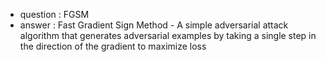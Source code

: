 - question : FGSM
- answer : Fast Gradient Sign Method - A simple adversarial attack algorithm that generates adversarial examples by taking a single step in the direction of the gradient to maximize loss